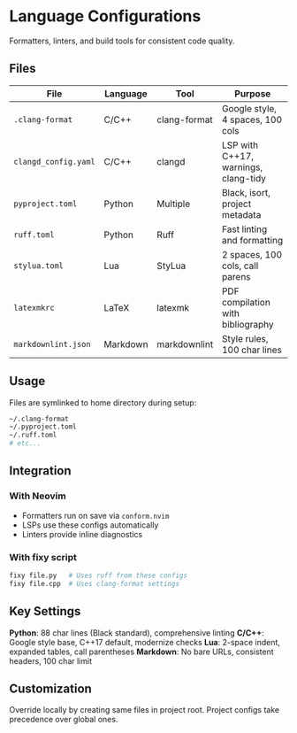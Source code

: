 # Language Configurations

Formatters, linters, and build tools for consistent code quality.

## Files

| File | Language | Tool | Purpose |
|------|----------|------|---------|
| `.clang-format` | C/C++ | clang-format | Google style, 4 spaces, 100 cols |
| `clangd_config.yaml` | C/C++ | clangd | LSP with C++17, warnings, clang-tidy |
| `pyproject.toml` | Python | Multiple | Black, isort, project metadata |
| `ruff.toml` | Python | Ruff | Fast linting and formatting |
| `stylua.toml` | Lua | StyLua | 2 spaces, 100 cols, call parens |
| `latexmkrc` | LaTeX | latexmk | PDF compilation with bibliography |
| `markdownlint.json` | Markdown | markdownlint | Style rules, 100 char lines |

## Usage

Files are symlinked to home directory during setup:
```bash
~/.clang-format
~/.pyproject.toml
~/.ruff.toml
# etc...
```

## Integration

### With Neovim
- Formatters run on save via `conform.nvim`
- LSPs use these configs automatically
- Linters provide inline diagnostics

### With fixy script
```bash
fixy file.py   # Uses ruff from these configs
fixy file.cpp  # Uses clang-format settings
```

## Key Settings

**Python**: 88 char lines (Black standard), comprehensive linting
**C/C++**: Google style base, C++17 default, modernize checks
**Lua**: 2-space indent, expanded tables, call parentheses
**Markdown**: No bare URLs, consistent headers, 100 char limit

## Customization

Override locally by creating same files in project root.
Project configs take precedence over global ones.
